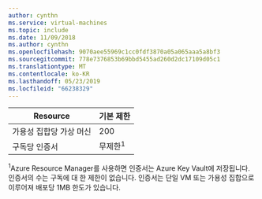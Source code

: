 ```yaml
---
author: cynthn
ms.service: virtual-machines
ms.topic: include
ms.date: 11/09/2018
ms.author: cynthn
ms.openlocfilehash: 9070aee55969c1cc0fdf3870a05a065aaa5a8bf3
ms.sourcegitcommit: 778e7376853b69bbd5455ad260d2dc17109d05c1
ms.translationtype: MT
ms.contentlocale: ko-KR
ms.lasthandoff: 05/23/2019
ms.locfileid: "66238329"
---
```

| Resource | 기본 제한 |
| --- | --- |
| 가용성 집합당 가상 머신 | 200 |
| 구독당 인증서 |무제한<sup>1</sup> |

<sup>1</sup>Azure Resource Manager를 사용하면 인증서는 Azure Key Vault에 저장됩니다. 인증서의 수는 구독에 대 한 제한이 없습니다. 인증서는 단일 VM 또는 가용성 집합으로 이루어져 배포당 1MB 한도가 있습니다.

